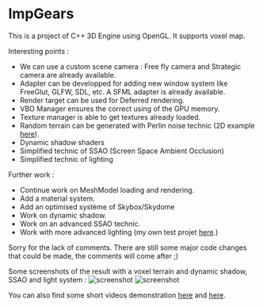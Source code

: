 # ImpGears

This is a project of C++ 3D Engine using OpenGL. It supports voxel map.

Interesting points :
- We can use a custom scene camera : Free fly camera and Strategic camera are already available.
- Adapter can be developped for adding new window system like FreeGlut, GLFW, SDL, etc. A SFML adapter is already available.
- Render target can be used for Deferred rendering.
- VBO Manager ensures the correct using of the GPU memory.
- Texture manager is able to get textures already loaded.
- Random terrain can be generated with Perlin noise technic (2D example [here](https://www.dropbox.com/s/wchzmdgojrvp1mz/infinite-perlin.avi?dl=0)). 
- Dynamic shadow shaders
- Simplified technic of SSAO (Screen Space Ambient Occlusion)
- Simplified technic of lighting

Further work :
- Continue work on MeshModel loading and rendering.
- Add a material system.
- Add an optimised système of Skybox/Skydome
- Work on dynamic shadow.
- Work on an advanced SSAO technic.
- Work with more advanced lighting (my own test projet [here](https://www.dropbox.com/s/0q6zmvcgw8a06o2/normal-mapping.avi?dl=0).)

Sorry for the lack of comments. There are still some major code changes that could be made, the comments will come after ;)

Some screenshots of the result with a voxel terrain and dynamic shadow, SSAO and light system :
![screenshot](http://uprapide.com/images/Lut1n/screenvoxel2015-1.png "Screenshot of the result")
![screenshot](http://uprapide.com/images/Lut1n/screenvoxel2015-2.png "Screenshot of the result")

You can also find some short videos demonstration [here](https://www.dropbox.com/s/46u9sc8ovv2soy0/3d-engine.avi?dl=0) and [here](https://www.dropbox.com/s/7l09s7f07hehs3l/voxel-video.mp4?dl=0).
